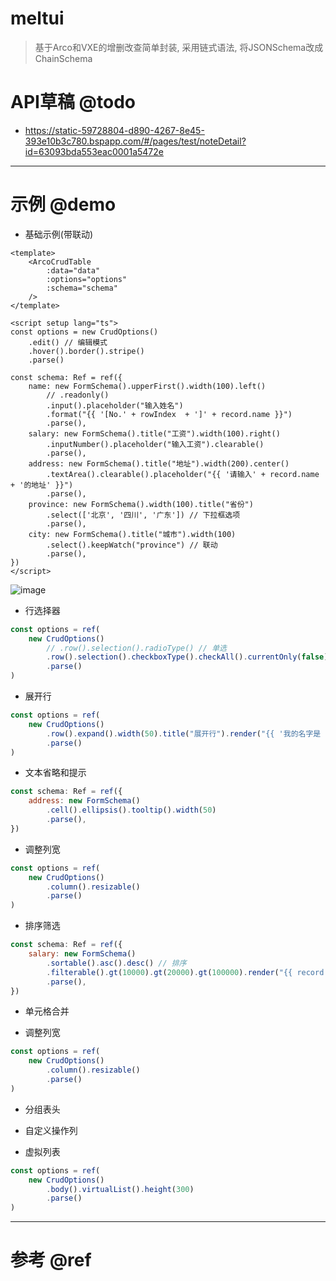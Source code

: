 # meltui

> 基于Arco和VXE的增删改查简单封装, 采用链式语法, 将JSONSchema改成ChainSchema

# API草稿 @todo

- https://static-59728804-d890-4267-8e45-393e10b3c780.bspapp.com/#/pages/test/noteDetail?id=63093bda553eac0001a5472e

---

# 示例 @demo

- 基础示例(带联动)

```vue
<template>
    <ArcoCrudTable 
        :data="data" 
        :options="options" 
        :schema="schema" 
    />
</template>

<script setup lang="ts">
const options = new CrudOptions()
    .edit() // 编辑模式
    .hover().border().stripe()
    .parse()

const schema: Ref = ref({
    name: new FormSchema().upperFirst().width(100).left()
        // .readonly()
        .input().placeholder("输入姓名")
        .format("{{ '[No.' + rowIndex  + ']' + record.name }}")
        .parse(),
    salary: new FormSchema().title("工资").width(100).right() 
        .inputNumber().placeholder("输入工资").clearable()
        .parse(),
    address: new FormSchema().title("地址").width(200).center()
        .textArea().clearable().placeholder("{{ '请输入' + record.name + '的地址' }}")
        .parse(),
    province: new FormSchema().width(100).title("省份")
        .select(['北京', '四川', '广东']) // 下拉框选项
        .parse(),
    city: new FormSchema().title("城市").width(100)
        .select().keepWatch("province") // 联动
        .parse(),
})
</script>
```

![image](https://user-images.githubusercontent.com/16240829/188521161-be5557dc-112f-49a9-a91e-930a086948f3.png)

- 行选择器

```js 
const options = ref(
    new CrudOptions()
        // .row().selection().radioType() // 单选
        .row().selection().checkboxType().checkAll().currentOnly(false) // 复选
        .parse()
)
```

- 展开行

```js
const options = ref(
    new CrudOptions()
        .row().expand().width(50).title("展开行").render("{{ '我的名字是 ' + record.name }}") 
        .parse()
)
```

- 文本省略和提示

```js
const schema: Ref = ref({
    address: new FormSchema()
        .cell().ellipsis().tooltip().width(50)
        .parse(),
})
```

- 调整列宽

```js 
const options = ref(
    new CrudOptions()
        .column().resizable()
        .parse()
)
```


- 排序筛选

```js
const schema: Ref = ref({
    salary: new FormSchema()
        .sortable().asc().desc() // 排序
        .filterable().gt(10000).gt(20000).gt(100000).render("{{ record.salary > value }}") // 筛选
        .parse(),
})
```

- 单元格合并

- 调整列宽

```js
const options = ref(
    new CrudOptions()
        .column().resizable()
        .parse()
)
```

- 分组表头

- 自定义操作列


- 虚拟列表

```js
const options = ref(
    new CrudOptions()
        .body().virtualList().height(300)
        .parse()
)
```

---

# 参考 @ref